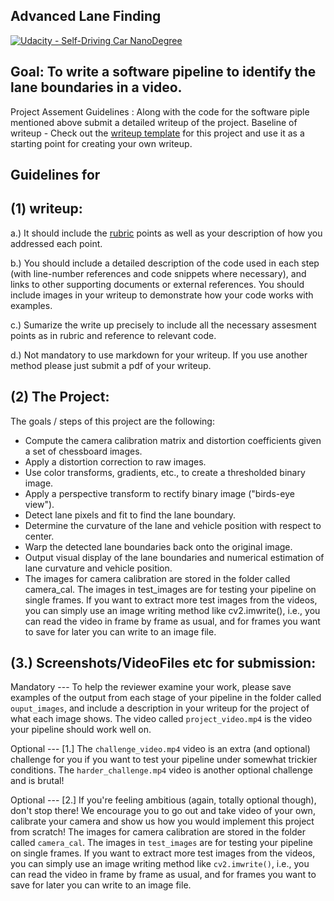 ## Advanced Lane Finding
[![Udacity - Self-Driving Car NanoDegree](https://s3.amazonaws.com/udacity-sdc/github/shield-carnd.svg)](http://www.udacity.com/drive)


Goal: To write a software pipeline to identify the lane boundaries in a video. 
---
Project Assement Guidelines : Along with the code for the software piple mentioned above submit a detailed writeup of the project. Baseline of writeup - Check out the [writeup template](https://github.com/udacity/CarND-Advanced-Lane-Lines/blob/master/writeup_template.md) for this project and use it as a starting point for creating your own writeup.

Guidelines for 
---
(1) writeup: 
---
  
a.) It should include the [rubric](https://review.udacity.com/#!/rubrics/571/view) points as well as your description of how you addressed each point. 

b.) You should include a detailed description of the code used in each step (with line-number references and code snippets where necessary), and links to other supporting documents or external references. You should include images in your writeup to demonstrate how your code works with examples.

c.) Sumarize the write up precisely to include all the necessary assesment points as in rubric and reference to relevant code.

d.) Not mandatory to use markdown for your writeup. If you use another method please just submit a pdf of your writeup.

(2) The Project:
---
The goals / steps of this project are the following:

* Compute the camera calibration matrix and distortion coefficients given a set of chessboard images.
* Apply a distortion correction to raw images.
* Use color transforms, gradients, etc., to create a thresholded binary image.
* Apply a perspective transform to rectify binary image ("birds-eye view").
* Detect lane pixels and fit to find the lane boundary.
* Determine the curvature of the lane and vehicle position with respect to center.
* Warp the detected lane boundaries back onto the original image.
* Output visual display of the lane boundaries and numerical estimation of lane curvature and vehicle position.
* The images for camera calibration are stored in the folder called camera_cal. The images in test_images are for testing your pipeline on single frames. If you want to extract more test images from the videos, you can simply use an image writing method like cv2.imwrite(), i.e., you can read the video in frame by frame as usual, and for frames you want to save for later you can write to an image file.

(3.) Screenshots/VideoFiles etc for submission:
---

Mandatory --- 
To help the reviewer examine your work, please save examples of the output from each stage of your pipeline in the folder called `ouput_images`, and include a description in your writeup for the project of what each image shows.    The video called `project_video.mp4` is the video your pipeline should work well on.  

Optional  ---
[1.] The `challenge_video.mp4` video is an extra (and optional) challenge for you if you want to test your pipeline under somewhat trickier conditions.  The `harder_challenge.mp4` video is another optional challenge and is brutal!

Optional  ---
[2.] If you're feeling ambitious (again, totally optional though), don't stop there!  We encourage you to go out and take video of your own, calibrate your camera and show us how you would implement this project from scratch!
The images for camera calibration are stored in the folder called `camera_cal`.  The images in `test_images` are for testing your pipeline on single frames.  If you want to extract more test images from the videos, you can simply use an image writing method like `cv2.imwrite()`, i.e., you can read the video in frame by frame as usual, and for frames you want to save for later you can write to an image file.  

